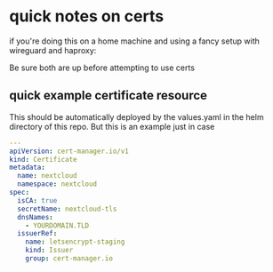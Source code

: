 # quick notes on certs
if you're doing this on a home machine and using a fancy setup with wireguard and haproxy:

Be sure both are up before attempting to use certs

## quick example certificate resource

This should be automatically deployed by the values.yaml in the helm directory
of this repo. But this is an example just in case

```yaml
---
apiVersion: cert-manager.io/v1
kind: Certificate
metadata:
  name: nextcloud
  namespace: nextcloud
spec:
  isCA: true
  secretName: nextcloud-tls
  dnsNames:
    - YOURDOMAIN.TLD
  issuerRef:
    name: letsencrypt-staging
    kind: Issuer
    group: cert-manager.io
```
